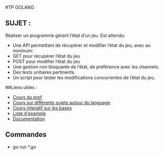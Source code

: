 #TP GOLANG

## SUJET :
Réaliser un programme gérant l’état d’un jeu. Est attendu:

- Une API permettant de récupérer et modifier l’état du jeu, avec au minimum:
- GET pour récupérer l’état du jeu
- POST pour modifier l’état du jeu
- Une gestion non bloquante de l’état, de préférence avec les channels.
- Des tests unitaires pertinents.
- Un script pour tester les modifications concurrentes de l’état du jeu.


##Liens utiles : 
- [Cours du prof](https://docs.google.com/presentation/d/1GBGO9I7otJOt3QNWKtF9RKVE6zefflgh8P_dnK9Em1Q/edit#slide=id.gc6f919934_0_0)
- [Cours sur différents sujets autour du language](https://learnxinyminutes.com/)
- [Cours interatif sur les bases](https://tour.golang.org/welcome/1)
- [Liste d'example](https://gobyexample.com/)
- [Documentation](https://golang.org/)

## Commandes
- go run *.go